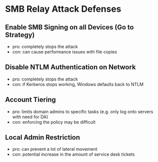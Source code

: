 # SMB Relay Attack Defenses

## Enable SMB Signing on all Devices \(Go to Strategy\)

* pro: completely stops the attack
* con: can cause performance issues with file copies

## Disable NTLM Authentication on Network

* pro: completely stops the attack
* con: if Kerberos stops working, Windows defaults back to NTLM

## Account Tiering

* pro: limits domain admins to specific tasks \(e.g. only log onto servers with need for DA\)
* con: enforcing the policy may be difficult

## Local Admin Restriction

* pro: can prevent a lot of lateral movement
* con: potential increase in the amount of service desk tickets

